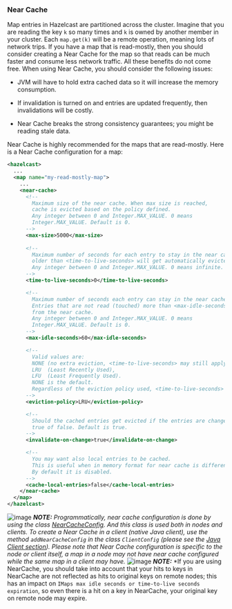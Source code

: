 

### Near Cache

Map entries in Hazelcast are partitioned across the cluster. Imagine that you are reading the key `k` so many times and `k` is owned by another member in your cluster. Each `map.get(k)` will be a remote operation, meaning lots of network trips. If you have a map that is read-mostly, then you should consider creating a Near Cache for the map so that reads can be much faster and consume less network traffic. All these benefits do not come free. When using Near Cache, you should consider the following issues:

-   JVM will have to hold extra cached data so it will increase the memory consumption.

-   If invalidation is turned on and entries are updated frequently, then invalidations will be costly.

-   Near Cache breaks the strong consistency guarantees; you might be reading stale data.

Near Cache is highly recommended for the maps that are read-mostly. Here is a Near Cache configuration for a map:

```xml
<hazelcast>
  ...
  <map name="my-read-mostly-map">
    ...
    <near-cache>
      <!--
        Maximum size of the near cache. When max size is reached,
        cache is evicted based on the policy defined.
        Any integer between 0 and Integer.MAX_VALUE. 0 means
        Integer.MAX_VALUE. Default is 0.
      -->
      <max-size>5000</max-size>
      
      <!--
        Maximum number of seconds for each entry to stay in the near cache. Entries that are
        older than <time-to-live-seconds> will get automatically evicted from the near cache.
        Any integer between 0 and Integer.MAX_VALUE. 0 means infinite. Default is 0.
      -->
      <time-to-live-seconds>0</time-to-live-seconds>

      <!--
        Maximum number of seconds each entry can stay in the near cache as untouched (not-read).
        Entries that are not read (touched) more than <max-idle-seconds> value will get removed
        from the near cache.
        Any integer between 0 and Integer.MAX_VALUE. 0 means
        Integer.MAX_VALUE. Default is 0.
      -->
      <max-idle-seconds>60</max-idle-seconds>

      <!--
        Valid values are:
        NONE (no extra eviction, <time-to-live-seconds> may still apply),
        LRU  (Least Recently Used),
        LFU  (Least Frequently Used).
        NONE is the default.
        Regardless of the eviction policy used, <time-to-live-seconds> will still apply.
      -->
      <eviction-policy>LRU</eviction-policy>

      <!--
        Should the cached entries get evicted if the entries are changed (updated or removed).
        true of false. Default is true.
      -->
      <invalidate-on-change>true</invalidate-on-change>

      <!--
        You may want also local entries to be cached.
        This is useful when in memory format for near cache is different than the map's one.
        By default it is disabled.
      -->
      <cache-local-entries>false</cache-local-entries>
    </near-cache>
  </map>
</hazelcast>
```

![image](images/NoteSmall.jpg) ***NOTE:*** *Programmatically, near cache configuration is done by using the class [NearCacheConfig](https://github.com/hazelcast/hazelcast/blob/607aa5484958af706ee18a1eb15d89afd12ee7af/hazelcast/src/main/java/com/hazelcast/config/NearCacheConfig.java). And this class is used both in nodes and clients. To create a Near Cache in a client (native Java client), use the method `addNearCacheConfig` in the class `ClientConfig` (please see the [Java Client section](#java-client)). Please note that Near Cache configuration is specific to the node or client itself, a map in a node may not have near cache configured while the same map in a client may have.*
![image](images/NoteSmall.jpg) ***NOTE:*** *If you are using NearCache, you should take into account that your hits to keys in NearCache are not reflected as hits to original keys on remote nodes; this has an impact on `IMaps max idle seconds or time-to-live seconds expiration`, so even there is a hit on a key in NearCache, your original key on remote node may expire.
